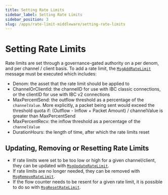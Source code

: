 ```yaml
---
title: Setting Rate Limits
sidebar_label: Setting Rate Limits
sidebar_position: 3
slug: /apps/rate-limit-middleware/setting-rate-limits
---
```


# Setting Rate Limits

Rate limits are set through a governance-gated authority on a per denom, and per channel / client basis. To add a rate limit, the [`MsgAddRateLimit`](https://github.com/cosmos/ibc-go/blob/main/modules/apps/rate-limiting/types/msgs.go#L26-L34) message must be executed which includes: 

- Denom: the asset that the rate limit should be applied to
- ChannelOrClientId: the channelID for use with IBC classic connections, or the clientID for use with IBC v2 connections
- MaxPercentSend: the outflow threshold as a percentage of the `channelValue`. More explicitly, a packet being sent would exceed the threshold quota if: (Outflow - Inflow + Packet Amount) / channelValue is greater than MaxPercentSend
- MaxPercentRecv: the inflow threshold as a percentage of the `channelValue`
- DurationHours: the length of time, after which the rate limits reset

## Updating, Removing or Resetting Rate Limits

- If rate limits were set to be too low or high for a given channel/client, they can be updated with [`MsgUpdateRateLimit`](https://github.com/cosmos/ibc-go/blob/main/modules/apps/rate-limiting/types/msgs.go#L81-L89). 
- If rate limits are no longer needed, they can be removed with [`MsgRemoveRateLimit`](https://github.com/cosmos/ibc-go/blob/main/modules/apps/rate-limiting/types/msgs.go#L136-L141).
- If the flow counter needs to be resent for a given rate limit, it is possible to do so with [`MsgResetRateLimit`](https://github.com/cosmos/ibc-go/blob/main/modules/apps/rate-limiting/types/msgs.go#L169-L174).
